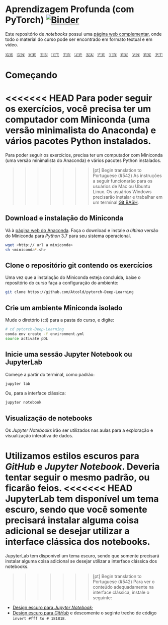 <!-- Deep Learning (with PyTorch)
-->
# Aprendizagem Profunda (com PyTorch) [![Binder](https://mybinder.org/badge_logo.svg)](https://mybinder.org/v2/gh/Atcold/pytorch-Deep-Learning/master)

<!-- This notebook repository now has a [companion website](https://atcold.github.io/pytorch-Deep-Learning/), where all the course material can be found in video and textual format.
-->
Este repositório de *notebooks* possui uma [página web complementar](https://atcold.github.io/pytorch-Deep-Learning/es/), onde todo o material do curso pode ser encontrado em formato textual e em vídeo.

<!-- English - Mandarin - Korean - Spanish - Italian - Turkish - Japanese - Arabic - French - Farsi - Russian - Vietnamese - Serbian - Portuguese -->
[🇬🇧](https://github.com/Atcold/pytorch-Deep-Learning/blob/master/README.md) &nbsp; [🇨🇳](https://github.com/Atcold/pytorch-Deep-Learning/blob/master/docs/zh/README-ZH.md) &nbsp; [🇰🇷](https://github.com/Atcold/pytorch-Deep-Learning/blob/master/docs/ko/README-KO.md) &nbsp; [🇪🇸](https://github.com/Atcold/pytorch-Deep-Learning/blob/master/docs/es/README-ES.md) &nbsp; [🇮🇹](https://github.com/Atcold/pytorch-Deep-Learning/blob/master/docs/it/README-IT.md) &nbsp; [🇹🇷](https://github.com/Atcold/pytorch-Deep-Learning/blob/master/docs/tr/README-TR.md) &nbsp; [🇯🇵](https://github.com/Atcold/pytorch-Deep-Learning/blob/master/docs/ja/README-JA.md) &nbsp; [🇸🇦](https://github.com/Atcold/pytorch-Deep-Learning/blob/master/docs/ar/README-AR.md) &nbsp; [🇫🇷](https://github.com/Atcold/pytorch-Deep-Learning/blob/master/docs/fr/README-FR.md) &nbsp; [🇮🇷](https://github.com/Atcold/pytorch-Deep-Learning/blob/master/docs/fa/README-FA.md) &nbsp; [🇷🇺](https://github.com/Atcold/pytorch-Deep-Learning/blob/master/docs/ru/README-RU.md) &nbsp; [🇻🇳](https://github.com/Atcold/pytorch-Deep-Learning/blob/master/docs/vi/README-VI.md) &nbsp; [🇷🇸](https://github.com/Atcold/pytorch-Deep-Learning/blob/master/docs/sr/README-SR.md) &nbsp; [🇵🇹](https://github.com/Atcold/pytorch-Deep-Learning/blob/master/docs/pt/README-PT.md)

<!-- Getting started
-->
# Começando

<!-- To be able to follow the exercises, you are going to need a laptop with Miniconda (a minimal version of Anaconda) and several Python packages installed.
The following instruction would work as is for Mac or Ubuntu Linux users, Windows users would need to install and work in the [Git BASH](https://gitforwindows.org/) terminal.
-->
<<<<<<< HEAD
Para poder seguir os exercícios, você precisa ter um computador com Miniconda (uma versão minimalista do Anaconda) e vários pacotes Python instalados.
=======
Para poder seguir os exercícios, precisa ter um computador com Miniconda (uma versão minimalista do Anaconda) e vários pacotes Python instalados.
>>>>>>> [pt] Begin translation to Portuguese (#542)
As instruções a seguir funcionarão para os usuários de Mac ou Ubuntu Linux. Os usuários Windows precisarão instalar e trabalhar em um terminal [Git BASH](https://gitforwindows.org/).

<!-- Download and install Miniconda
-->
## Download e instalação do Miniconda

<!-- Please go to the [Anaconda website](https://conda.io/miniconda.html).
Download and install *the latest* Miniconda version for *Python* 3.7 for your operating system.
-->
Vá à [página web do Anaconda](https://conda.io/miniconda.html).
Faça o download e instale *a última* versão do Miniconda para *Python* 3.7 para seu sistema operacional.

<!-- wget <http:// link to miniconda>
-->
```bash
wget <http:// url a miniconda>
sh <miniconda*.sh>
```

<!-- Check-out the git repository with the exercise
-->
## Clone o repositório git contendo os exercícios

<!-- nce Miniconda is ready, checkout the course repository and proceed with setting up the environment:
-->
Uma vez que a instalação do Miniconda esteja concluída, baixe o repositório do curso faça a configuração do ambiente:

```bash
git clone https://github.com/Atcold/pytorch-Deep-Learning
```

<!-- Create isolated Miniconda environment
-->
## Crie um ambiente Miniconda isolado

<!-- Change directory (`cd`) into the course folder, then type:
-->
Mude o diretório (`cd`) para a pasta do curso, e digite:

```bash
# cd pytorch-Deep-Learning
conda env create -f environment.yml
source activate pDL
```

<!-- Start Jupyter Notebook or JupyterLab
-->
## Inicie uma sessão Jupyter Notebook ou JupyterLab

<!-- Start from terminal as usual:
-->
Começe a partir do terminal, como padrão:

```bash
jupyter lab
```

<!-- Or, for the classic interface:
-->
Ou, para a interface clássica:

```bash
jupyter notebook
```

<!-- Notebooks visualisation
-->
## Visualização de notebooks

<!-- *Jupyter Notebooks* are used throughout these lectures for interactive data exploration and visualisation.
-->
Os *Jupyter Notebooks* irão ser utilizados nas aulas para a exploração e visualização interativa de dados.

<!-- We use dark styles for both *GitHub* and *Jupyter Notebook*.
You should try to do the same, or they will look ugly.
JupyterLab has a built-in selectable dark theme, so you only need to install something if you want to use the classic notebook interface.
To see the content appropriately in the classic interface install the following:
-->
Utilizamos estilos escuros para *GitHub* e *Jupyter Notebook*.
Deveria tentar seguir o mesmo padrão, ou ficarão feios.
<<<<<<< HEAD
JupyterLab tem disponível um tema escuro, sendo que você somente precisará instalar alguma coisa adicional se desejar utilizar a interface clássica dos notebooks.
=======
JupyterLab tem disponível um tema escuro, sendo que somente precisará instalar alguma coisa adicional se desejar utilizar a interface clássica dos notebooks.
>>>>>>> [pt] Begin translation to Portuguese (#542)
Para ver o conteúdo adequadamente na interface clássica, instale o seguinte:

<!--  - [*Jupyter Notebook* dark theme](https://userstyles.org/styles/153443/jupyter-notebook-dark);
 - [*GitHub* dark theme](https://userstyles.org/styles/37035/github-dark) and comment out the `invert #fff to #181818` code block.
-->
 - [Design escuro para *Jupyter Notebook*](https://userstyles.org/styles/153443/jupyter-notebook-dark);
 - [Design escuro para *GitHub*](https://userstyles.org/styles/37035/github-dark) e descomente o seginte trecho de código `invert #fff to # 181818`.
